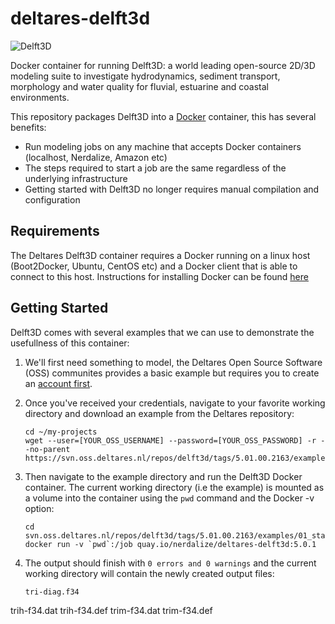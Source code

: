 # deltares-delft3d
![Delft3D](http://walrus.wr.usgs.gov/coastal_processes/sfbaycoastalsys/sfbight/images/NestedGrid.jpg "Delft3D")

Docker container for running Delft3D: a world leading open-source 2D/3D modeling suite to investigate hydrodynamics, sediment transport, morphology and water quality for fluvial, estuarine and coastal environments. 

This repository packages Delft3D into a [Docker](https://www.docker.com/) container, this has several benefits:

- Run modeling jobs on any machine that accepts Docker containers (localhost, Nerdalize, Amazon etc)
- The steps required to start a job are the same regardless of the underlying infrastructure
- Getting started with Delft3D no longer requires manual compilation and configuration 

## Requirements
The Deltares Delft3D container requires a Docker running on a linux host (Boot2Docker, Ubuntu, CentOS etc) and a Docker client that is able to connect to this host. Instructions for installing Docker can be found [here](https://docs.docker.com/installation/)

## Getting Started
Delft3D comes with several examples that we can use to demonstrate the usefullness of this container:

1. We'll first need something to model, the Deltares Open Source Software (OSS) communites provides a basic example but requires you to create an [account first](http://oss.deltares.nl/home). 
2. Once you've received your credentials, navigate to your favorite working directory and download an example from the Deltares repository: 

   ```
   cd ~/my-projects
   wget --user=[YOUR_OSS_USERNAME] --password=[YOUR_OSS_PASSWORD] -r --no-parent https://svn.oss.deltares.nl/repos/delft3d/tags/5.01.00.2163/examples/01_standard/
   ```
3. Then navigate to the example directory and run the Delft3D Docker container. The current working directory (i.e the example) is mounted as a volume into the container using the `pwd` command and the Docker -v option:
 
   ```
   cd svn.oss.deltares.nl/repos/delft3d/tags/5.01.00.2163/examples/01_standard/
   docker run -v `pwd`:/job quay.io/nerdalize/deltares-delft3d:5.0.1
   ```
4. The output should finish with `0 errors and 0 warnings` and the current working directory will contain the newly created output files: 

   ```
   tri-diag.f34
trih-f34.dat
trih-f34.def
trim-f34.dat
trim-f34.def
   ```
